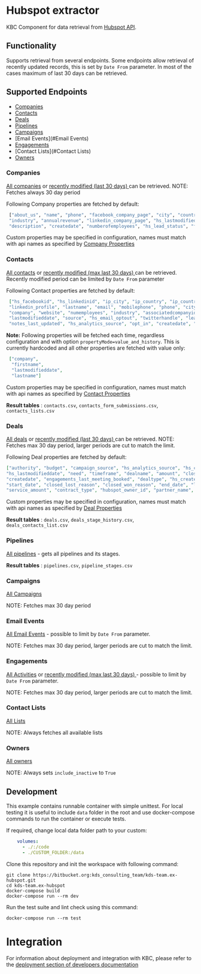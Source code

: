 # Hubspot extractor

KBC Component for data retrieval from [Hubspot API](https://developers.hubspot.com/docs/overview).


## Functionality
Supports retrieval from several endpoints. Some endpoints allow retrieval of recently updated records, 
this is set by `Date From` parameter. In most of the cases maximum of last 30 days can be retrieved.

## Supported Endpoints
- [Companies](#Companies)
- [Contacts](#Contacts)
- [Deals](#Deals)
- [Pipelines](#Pipelines)
- [Campaigns](#Campaigns)
- [Email Events](#Email Events)
- [Engagements](#Engagements)
- [Contact Lists](#Contact Lists)
- [Owners](#Owners)

### Companies    

 [All companies](https://developers.hubspot.com/docs/methods/companies/get-all-companies) or 
 [recently modified (last 30 days) ](https://developers.hubspot.com/docs/methods/companies/get_companies_modified) can be retrieved. 
 NOTE: Fetches always 30 day period
 
 Following Company properties are fetched by default:
  
```python
 ["about_us", "name", "phone", "facebook_company_page", "city", "country", "website", 
 "industry", "annualrevenue", "linkedin_company_page", "hs_lastmodifieddate", "hubspot_owner_id", "notes_last_updated", 
 "description", "createdate", "numberofemployees", "hs_lead_status", "founded_year", "twitterhandle", "linkedinbio"] 
```
 
Custom properties may be specified in configuration, names must match with api names as specified by [Company Properties](https://developers.hubspot.com/docs/methods/companies/company-properties-overview)
 

### Contacts    
 [All contacts](https://developers.hubspot.com/docs/methods/contacts/get_contacts) or 
 [recently modified (max last 30 days) ](https://developers.hubspot.com/docs/methods/contacts/get_recently_updated_contacts) can be retrieved. 
 Recently modified period can be limited by `Date From` parameter 
 
 Following Contact properties are fetched by default:
  
```json
 ["hs_facebookid", "hs_linkedinid", "ip_city", "ip_country", "ip_country_code", "newsletter_opt_in", "firstname", 
 "linkedin_profile", "lastname", "email", "mobilephone", "phone", "city", "country", "region", "jobtitle", 
 "company", "website", "numemployees", "industry", "associatedcompanyid", "hs_lead_status", 
 "lastmodifieddate", "source", "hs_email_optout", "twitterhandle", "lead_type", "hubspot_owner_id", 
 "notes_last_updated", "hs_analytics_source", "opt_in", "createdate", "hs_twitterid", "lifecyclestage"]
```

 **Note:** Following properties will be fetched each time, regardless configuration and with option `propertyMode=value_and_history`. This is currently hardcoded and 
 all other properties are fetched with value only:
 
```json
 ["company",
  "firstname",
  "lastmodifieddate",
  "lastname"]
```
 
Custom properties may be specified in configuration, names must match with api names as specified by [Contact Properties](https://developers.hubspot.com/docs/methods/contacts/contact-properties-overview)
 
**Result tables** : `contacts.csv`, `contacts_form_submissions.csv`, `contacts_lists.csv`
 
### Deals    
 [All deals](https://developers.hubspot.com/docs/methods/deals/get-all-deals) or 
 [recently modified (last 30 days) ](https://developers.hubspot.com/docs/methods/deals/get_deals_modified) can be retrieved. 
 NOTE: Fetches max 30 day period, larger periods are cut to match the limit.
 
 Following Deal properties are fetched by default:
  
```json
["authority", "budget", "campaign_source", "hs_analytics_source", "hs_campaign", 
"hs_lastmodifieddate", "need", "timeframe", "dealname", "amount", "closedate", "pipeline", 
"createdate", "engagements_last_meeting_booked", "dealtype", "hs_createdate", "description", 
"start_date", "closed_lost_reason", "closed_won_reason", "end_date", "lead_owner", "tech_owner", 
"service_amount", "contract_type", "hubspot_owner_id", "partner_name", "notes_last_updated"]
```
 
Custom properties may be specified in configuration, names must match with api names as specified by [Deal Properties](https://developers.hubspot.com/docs/methods/deals/deal_properties_overview)
 
**Result tables** : `deals.csv`, `deals_stage_history.csv`, `deals_contacts_list.csv`

### Pipelines
[All pipelines](https://developers.hubspot.com/docs/methods/pipelines/get_pipelines_for_object_type) - gets all pipelines and its stages.

**Result tables** : `pipelines.csv`, `pipeline_stages.csv`

### Campaigns
[All Campaigns](https://developers.hubspot.com/docs/methods/email/get_campaigns_by_id) 

NOTE: Fetches max 30 day period

### Email Events
[All Email Events](https://developers.hubspot.com/docs/methods/email/get_events)  - possible to limit by `Date From` parameter.

NOTE: Fetches max 30 day period, larger periods are cut to match the limit.
 
### Engagements 
[All Activities](https://developers.hubspot.com/docs/methods/engagements/get-all-engagements) or 
 [recently modified (max last 30 days) ](https://developers.hubspot.com/docs/methods/engagements/get-recent-engagements) - 
 possible to limit by `Date From` parameter.

NOTE: Fetches max 30 day period, larger periods are cut to match the limit.

### Contact Lists
[All Lists](https://developers.hubspot.com/docs/methods/lists/get_lists) 

NOTE: Always fetches all available lists
 
### Owners
[All owners](https://developers.hubspot.com/docs/methods/owners/get_owners) 

NOTE: Always sets `include_inactive` to `True`
 
## Development
 
This example contains runnable container with simple unittest. For local testing it is useful to include `data` folder in the root
and use docker-compose commands to run the container or execute tests. 

If required, change local data folder path to your custom:

```yaml
    volumes:
      - ./:/code
      - ./CUSTOM_FOLDER:/data
```

Clone this repository and init the workspace with following command:

```
git clone https://bitbucket.org:kds_consulting_team/kds-team.ex-hubspot.git
cd kds-team.ex-hubspot
docker-compose build
docker-compose run --rm dev
```

Run the test suite and lint check using this command:

```
docker-compose run --rm test
```
 
# Integration

For information about deployment and integration with KBC, please refer to the [deployment section of developers documentation](https://developers.keboola.com/extend/component/deployment/) 
